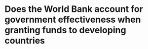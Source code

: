 # Does the World Bank account for government effectiveness when granting funds to developing countries





 
